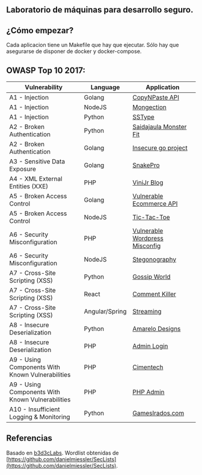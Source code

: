 ## Laboratorio de máquinas para desarrollo seguro.

## ¿Cómo empezar?
Cada aplicacion tiene un Makefile que hay que ejecutar. Sólo hay que asegurarse de disponer de docker y docker-compose.

## OWASP Top 10 2017:

| Vulnerability | Language | Application |
| --- | --- | --- |
| A1 - Injection | Golang | [CopyNPaste API](owasp-top10-2017/a1/copy-n-paste) |
| A1 - Injection | NodeJS | [Mongection](owasp-top10-2017/a1/mongection) |
| A1 - Injection | Python | [SSType](owasp-top10-2017/a1/sstype) |
| A2 - Broken Authentication | Python | [Saidajaula Monster Fit](owasp-top10-2017/a2/saidajaula-monster) |
| A2 - Broken Authentication | Golang | [Insecure go project](owasp-top10-2017/a2/insecure-go-project) |
| A3 - Sensitive Data Exposure | Golang | [SnakePro](owasp-top10-2017/a3/snake-pro)|
| A4 - XML External Entities (XXE) | PHP | [ViniJr Blog](owasp-top10-2017/a4/vinijr-blog) |
| A5 - Broken Access Control | Golang | [Vulnerable Ecommerce API](owasp-top10-2017/a5/ecommerce-api) |
| A5 - Broken Access Control | NodeJS | [Tic-Tac-Toe](owasp-top10-2017/a5/tictactoe) |
| A6 - Security Misconfiguration | PHP | [Vulnerable Wordpress Misconfig](owasp-top10-2017/a6/misconfig-wordpress) |
| A6 - Security Misconfiguration | NodeJS | [Stegonography](owasp-top10-2017/a6/stegonography) |
| A7 - Cross-Site Scripting (XSS) | Python | [Gossip World](owasp-top10-2017/a7/gossip-world) |
| A7 - Cross-Site Scripting (XSS) | React | [Comment Killer](owasp-top10-2017/a7/comment-killer) |
| A7 - Cross-Site Scripting (XSS) | Angular/Spring | [Streaming](owasp-top10-2017/a7/streaming) |
| A8 - Insecure Deserialization | Python | [Amarelo Designs](owasp-top10-2017/a8/amarelo-designs) |
| A8 - Insecure Deserialization | PHP | [Admin Login](owasp-top10-2017/a8/admin-login) |
| A9 - Using Components With Known Vulnerabilities | PHP | [Cimentech](owasp-top10-2017/a9/cimentech) |
| A9 - Using Components With Known Vulnerabilities | PHP | [PHP Admin](owasp-top10-2017/a9/admin-php) |
| A10 - Insufficient Logging & Monitoring | Python | [GamesIrados.com](owasp-top10-2017/a10/games-irados) |


## Referencias
Basado en [b3d3cLabs](https://github.com/b3d3c/b3d3cLabs).
Wordlist obtenidas de [https://github.com/danielmiessler/SecLists](https://github.com/danielmiessler/SecLists).
